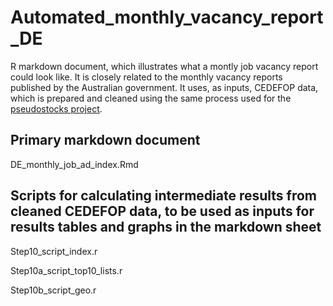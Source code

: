 # Automated_monthly_vacancy_report_DE
R markdown document, which illustrates what a montly job vacancy report could look like. It is closely related to the monthly vacancy reports published by the Australian government. 
It uses, as inputs, CEDEFOP data, which is prepared and cleaned using the same process used for the [pseudostocks project](https://github.com/OnlineJobVacanciesESSnetBigData/Pseudostocks-from-CEDEFOP-OJA). 

## Primary markdown document
DE_monthly_job_ad_index.Rmd 

## Scripts for calculating intermediate results from cleaned CEDEFOP data, to be used as inputs for results tables and graphs in the markdown sheet

Step10_script_index.r 

Step10a_script_top10_lists.r

Step10b_script_geo.r

